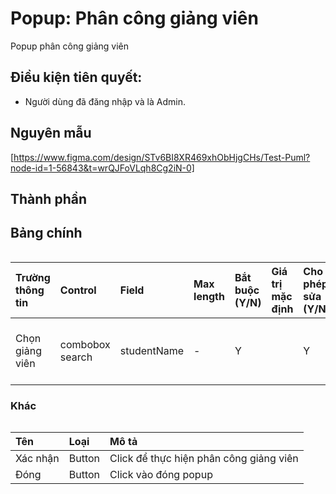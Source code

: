 # Popup: Phân công giảng viên
Popup phân công giảng viên

## Điều kiện tiên quyết:

- Người dùng đã đăng nhập và là Admin.

## Nguyên mẫu
[https://www.figma.com/design/STv6BI8XR469xhObHjgCHs/Test-Puml?node-id=1-56843&t=wrQJFoVLqh8Cg2iN-0]

## Thành phần

## Bảng chính
<div style="overflow-x:auto">

| Trường thông tin | Control         | Field       | Max length | Bắt buộc (Y/N) | Giá trị mặc định | Cho phép sửa (Y/N) | Mô tả                     |
| :--------------- | :-------------- | :---------- | :--------- | :------------- | :--------------- | :----------------- | :------------------------ |
| Chọn giảng viên  | combobox search | studentName | -          | Y              |                  | Y                  | Chọn danh sách giảng viên |

### Khác

<div style="overflow-x:auto">

| Tên      | Loại   | Mô tả                                   |
| :------- | :----- | :-------------------------------------- |
| Xác nhận | Button | Click để thực hiện phân công giảng viên |
| Đóng     | Button | Click vào đóng popup                    |

</div>


